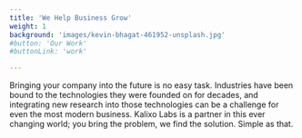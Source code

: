 ```yaml
---
title: 'We Help Business Grow'
weight: 1
background: 'images/kevin-bhagat-461952-unsplash.jpg'
#button: 'Our Work'
#buttonLink: 'work'

---
```


Bringing your company into the future is no easy task. Industries have been bound to the technologies they were founded on for decades, and integrating new research into those technologies can be a challenge for even the most modern business. Kalixo Labs is a partner in this ever changing world; you bring the problem, we find the solution. Simple as that. 